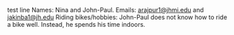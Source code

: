 test line
Names: Nina and John-Paul.
Emails: arajpur1@jhmi.edu and jakinba1@jh.edu
Riding bikes/hobbies: John-Paul does not know how to ride a bike well. Instead, he spends his time indoors.
